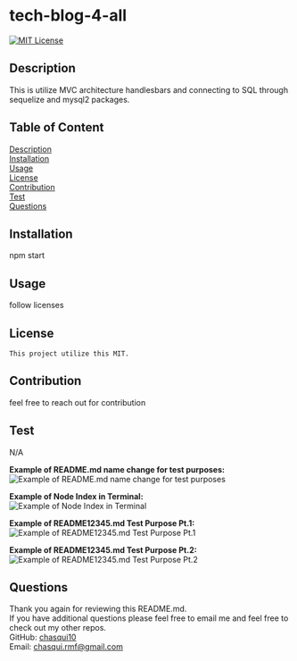 
  # tech-blog-4-all
  
  [![MIT License](https://img.shields.io/badge/License-MIT-blue)](https://choosealicense.com/licenses/mit/#)
  
  ## Description 
  This is utilize MVC architecture handlesbars and connecting to SQL through sequelize and mysql2 packages.

  ## Table of Content
  [Description](#description)<br>
  [Installation](#installation)<br>
  [Usage](#usage)<br>
  [License](#license)<br>
  [Contribution](#contribution)<br>
  [Test](#test)<br>
  [Questions](#questions)<br>

  ## Installation
  npm start
  
  ## Usage
  follow licenses

  ## License
    This project utilize this MIT.
  
  ## Contribution
  feel free to reach out for contribution
  
  ## Test
  N/A <br>

  **Example of README.md name change for test purposes:** <br>
  ![Example of README.md name change for test purposes](./assets/images/md-name-change.jpg)

  **Example of Node Index in Terminal:** <br>
  ![Example of Node Index in Terminal](./assets/images/inquirer-node-input.jpg)

  **Example of README12345.md Test Purpose Pt.1:** <br>
  ![Example of README12345.md Test Purpose Pt.1](./assets/images/preview-md-part1.jpg)

  **Example of README12345.md Test Purpose Pt.2:** <br>
  ![Example of README12345.md Test Purpose Pt.2](./assets/images/preview-md-part2.jpg)



  
  ## Questions
  Thank you again for reviewing this README.md. <br>
  If you have additional questions please feel free to email me and feel free to check out my other repos. <br>
  GitHub: [chasqui10](https://github.com/chasqui10) <br>
  Email:  [chasqui.rmf@gmail.com](chasqui.rmf@gmail.com)<br>
